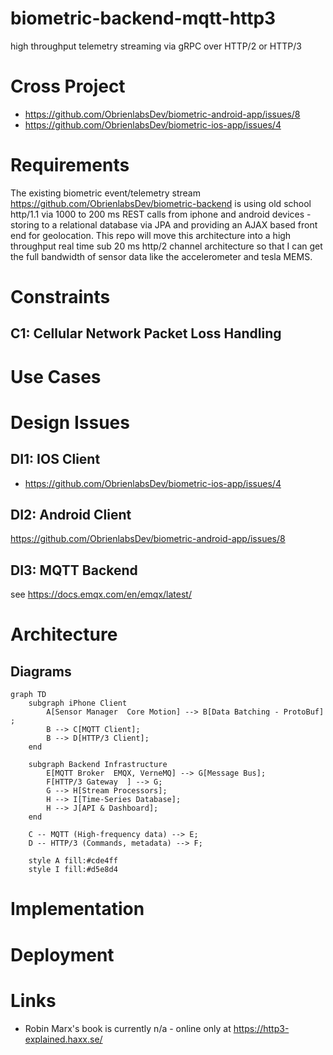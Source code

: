 # biometric-backend-mqtt-http3
high throughput telemetry streaming via gRPC over HTTP/2 or HTTP/3

# Cross Project
- https://github.com/ObrienlabsDev/biometric-android-app/issues/8
- https://github.com/ObrienlabsDev/biometric-ios-app/issues/4

# Requirements
The existing biometric event/telemetry stream https://github.com/ObrienlabsDev/biometric-backend is using old school http/1.1 via 1000 to 200 ms REST calls from iphone and android devices - storing to a relational database via JPA and providing an AJAX based front end for geolocation.  This repo will move this architecture into a high throughput real time sub 20 ms http/2 channel architecture so that I can get the full bandwidth of sensor data like the accelerometer and tesla MEMS.

# Constraints
## C1: Cellular Network Packet Loss Handling

# Use Cases

# Design Issues
## DI1: IOS Client
- https://github.com/ObrienlabsDev/biometric-ios-app/issues/4
## DI2: Android Client
https://github.com/ObrienlabsDev/biometric-android-app/issues/8
## DI3: MQTT Backend
see https://docs.emqx.com/en/emqx/latest/

# Architecture
## Diagrams
```mermaid
graph TD
    subgraph iPhone Client
        A[Sensor Manager  Core Motion] --> B[Data Batching - ProtoBuf] ;
        B --> C[MQTT Client];
        B --> D[HTTP/3 Client];
    end

    subgraph Backend Infrastructure
        E[MQTT Broker  EMQX, VerneMQ] --> G[Message Bus];
        F[HTTP/3 Gateway  ] --> G;
        G --> H[Stream Processors];
        H --> I[Time-Series Database];
        H --> J[API & Dashboard];
    end

    C -- MQTT (High-frequency data) --> E;
    D -- HTTP/3 (Commands, metadata) --> F;

    style A fill:#cde4ff
    style I fill:#d5e8d4
```

# Implementation

# Deployment


# Links
- Robin Marx's book is currently n/a - online only at https://http3-explained.haxx.se/

